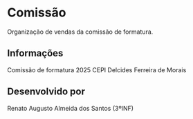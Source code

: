 # Comissão
Organização de vendas da comissão de formatura.
## Informações
Comissão de formatura 2025
CEPI Delcides Ferreira de Morais
## Desenvolvido por
Renato Augusto Almeida dos Santos (3ºINF)